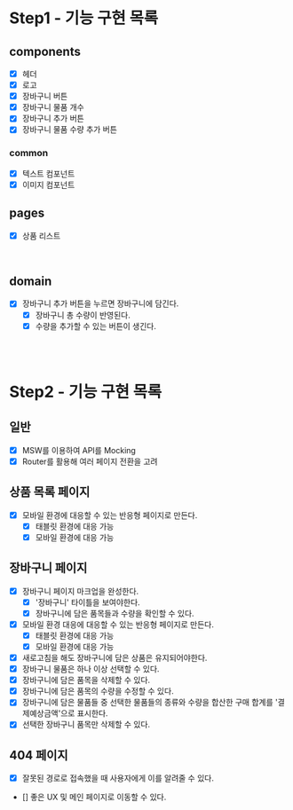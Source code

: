 # Step1 - 기능 구현 목록

## components

- [x] 헤더
- [x] 로고
- [x] 장바구니 버튼
- [x] 장바구니 물품 개수
- [x] 장바구니 추가 버튼
- [x] 장바구니 물품 수량 추가 버튼

### common

- [x] 텍스트 컴포넌트
- [x] 이미지 컴포넌트

## pages

- [x] 상품 리스트

<br>

## domain

- [x] 장바구니 추가 버튼을 누르면 장바구니에 담긴다.
  - [x] 장바구니 총 수량이 반영된다.
  - [x] 수량을 추가할 수 있는 버튼이 생긴다.

<br>
<br>

# Step2 - 기능 구현 목록

## 일반

- [x] MSW를 이용하여 API를 Mocking
- [x] Router를 활용해 여러 페이지 전환을 고려

## 상품 목록 페이지

- [x] 모바일 환경에 대응할 수 있는 반응형 페이지로 만든다.
  - [x] 태블릿 환경에 대응 가능
  - [x] 모바일 환경에 대응 가능

## 장바구니 페이지

- [x] 장바구니 페이지 마크업을 완성한다.
  - [x] '장바구니' 타이틀을 보여야한다.
  - [x] 장바구니에 담은 품목들과 수량을 확인할 수 있다.
- [x] 모바일 환경 대응에 대응할 수 있는 반응형 페이지로 만든다.
  - [x] 태블릿 환경에 대응 가능
  - [x] 모바일 환경에 대응 가능
- [x] 새로고침을 해도 장바구니에 담은 상품은 유지되어야한다.
- [x] 장바구니 물품은 하나 이상 선택할 수 있다.
- [x] 장바구니에 담은 품목을 삭제할 수 있다.
- [x] 장바구니에 담은 품목의 수량을 수정할 수 있다.
- [x] 장바구니에 담은 물품들 중 선택한 물품들의 종류와 수량을 합산한 구매 합계를 '결제예상금액'으로 표시한다.
- [x] 선택한 장바구니 품목만 삭제할 수 있다.

## 404 페이지

- [x] 잘못된 경로로 접속했을 때 사용자에게 이를 알려줄 수 있다.
- [] 좋은 UX 및 메인 페이지로 이동할 수 있다.
